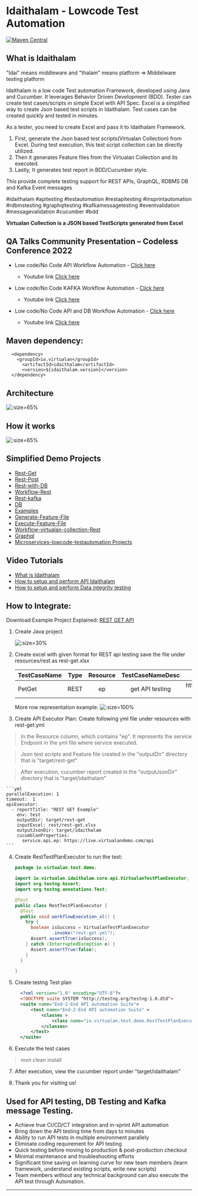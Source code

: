 # Idaithalam - Lowcode Test Automation

[![Maven Central](https://img.shields.io/maven-central/v/io.virtualan/idaithalam.svg?label=Maven%20Central)](https://search.maven.org/search?q=g:%22io.virtualan%22%20AND%20a:%22idaithalam%22) 
                          
## What is Idaithalam
 
"Idai" means middleware and "thalam" means platform => Middelware testing platform 

Idaithalam is a low code Test automation Framework,  developed using Java and Cucumber. It leverages Behavior Driven Development (BDD). Tester can create test cases/scripts in simple Excel with API Spec. Excel is a simplified way to create Json based test scripts in Idaithalam. Test cases can be created quickly and tested in minutes.

As a tester, you need to create Excel and pass it to Idaithalam Framework. 

1. First, generate the Json based test scripts(Virtualan Collection) from Excel. During test execution, this test script collection can be directly utilized.  
2. Then it generates Feature files from the Virtualan Collection and its executed.
3. Lastly, It generates test report in BDD/Cucumber style. 

This provide complete testing support for REST APIs, GraphQL, RDBMS DB and Kafka Event messages

#idaithalam #apitesting #testautomation #restapitesting #insprintautomation #rdbmstesting #graphqltesting #kafkamessagetesting #eventvalidation #messagevalidation #cucumber #bdd

**Virtualan Collection is a JSON based TestScripts generated from Excel**

## QA Talks Community Presentation – Codeless Conference 2022  

- Low code/No Code API Workflow Automation -  [Click here](https://docs.google.com/presentation/d/1qzo_AEwub6qWiyASA0pdKd7YQE8C3IYP/edit?usp=sharing&ouid=112196114616919270195&rtpof=true&sd=true)
  - Youtube link [Click here](https://www.youtube.com/watch?v=R0kO8XI60Bs)

- Low code/No Code KAFKA Workflow Automation - [Click here](https://docs.google.com/presentation/d/1Bt29js4sDeRi-CLGb5jZ1DH9SlQjuXDH/edit?usp=sharing&ouid=112196114616919270195&rtpof=true&sd=true)
  - Youtube link [Click here](https://www.youtube.com/watch?v=RINHaBdam-A)

- Low code/No Code API and DB Workflow Automation - [Click here](https://docs.google.com/presentation/d/1LRJjY3H-rRf-6QX054eFelURY59gnJir/edit?usp=sharing&ouid=112196114616919270195&rtpof=true&sd=true)
  - Youtube link [Click here](https://www.youtube.com/watch?v=3a-awMK02n4)

## Maven dependency: 
```mvn 
  <dependency>
    <groupId>io.virtualan</groupId>
      <artifactId>idaithalam</artifactId>
      <version>${idaithalam.version}</version>
  </dependency>
```  


## Architecture

![](_images/idaithalam/Architecture.png ':size=65%')


## How it works

![](_images/idaithalam/Workflow.png ':size=65%')


## Simplified Demo Projects 
  -  [Rest-Get](https://github.com/virtualansoftware/microservices-lowcode-testautomation/tree/main/rest-get)
  -  [Rest-Post](https://github.com/virtualansoftware/microservices-lowcode-testautomation/tree/main/rest-post)
  -  [Rest-with-DB](https://github.com/virtualansoftware/microservices-lowcode-testautomation/tree/main/rest-with-db)
  -  [Workflow-Rest](https://github.com/virtualansoftware/microservices-lowcode-testautomation/tree/main/workflow-rest)
  -  [Rest-kafka](https://github.com/virtualansoftware/microservices-lowcode-testautomation/tree/main/rest-db-kafka)
  -  [DB](https://github.com/virtualansoftware/microservices-lowcode-testautomation/tree/main/db)
  -  [Examples](https://github.com/virtualansoftware/microservices-lowcode-testautomation/tree/main/examples)
  -  [Generate-Feature-File](https://github.com/virtualansoftware/microservices-lowcode-testautomation/tree/main/generate-feature-file)
  -  [Execute-Feature-File](https://github.com/virtualansoftware/microservices-lowcode-testautomation/tree/main/execute-feature-file)
  -  [Workflow-virtualan-collection-Rest](https://github.com/virtualansoftware/microservices-lowcode-testautomation/tree/main/workflow-virtualan-collection-rest)
  -  [Graphql](https://github.com/virtualansoftware/microservices-lowcode-testautomation/tree/main/graphql)
  -  [Microservices-lowcode-testautomation Projects](https://github.com/virtualansoftware/microservices-lowcode-testautomation) 


## Video Tutorials 


- [What is Idaithalam](https://www.youtube.com/watch?v=qsxlRAML5-0)
- [How to setup and perform API Idaithalam](https://www.youtube.com/watch?v=OOYkOat9c3M)
- [How to setup and perform Data integrity testing ](https://www.youtube.com/watch?v=dS3lhIP9D2M&t=233s) 


## How to Integrate: 

Download Example Project Explained: [REST GET API](https://github.com/virtualansoftware/microservices-lowcode-testautomation/tree/main/rest-get)

1. Create Java project
  
    ![](_images/idaithalam/project_structure.jpg ':size=30%')

    

2. Create excel with given format for REST api testing 
   save the file under resources/rest as rest-get.xlsx

    |TestCaseName|Type| Resource|TestCaseNameDesc|URL|ContentType|Action|StatusCode|
    | -----------|:--------------:|:--------------:|:--------------:| -----:| -----:| -----:| -----:|
    | PetGet | REST | ep | get API testing|https://localhost/pets/findByTags?tags=red|application/json|GET|200|

    More row representation example:
    ![](_images/idaithalam/Sample-XL.png ':size=100%')


3. Create API Executor Plan:
Create following yml file under resources with rest-get.yml
  > In the Resource column, which contains "ep". It represents the service Endpoint in the yml file where service executed.
    
  > Json test scripts and Feature file created in the "outputDir" directory that is "target/rest-get"

  > After execution, cucumber report created in the "outputJsonDir" directory that is "target/idaithalam"

    ```yml
    parallelExecution: 1
    timeout:  1 
    apiExecutor:
      - reportTitle: "REST GET Example"
        env: test
        outputDir: target/rest-get
        inputExcel: rest/rest-get.xlsx
        outputJsonDir: target/idaithalam
        cucumblanProperties:
          service.api.ep: https://live.virtualandemo.com/api
    ```

4. Create RestTestPlanExecutor to run the test:

    ```java
    package io.virtualan.test.demo;

    import io.virtualan.idaithalam.core.api.VirtualanTestPlanExecutor;
    import org.testng.Assert;
    import org.testng.annotations.Test;

    @Test
    public class RestTestPlanExecutor {
      @Test
      public void workflowExecution_xl() {
        try {
          boolean isSuccess = VirtualanTestPlanExecutor
                  .invoke("rest-get.yml");
          Assert.assertTrue(isSuccess);
        } catch (InterruptedException e) {
          Assert.assertTrue(false);
        }
      }

    }

    ```
5. Create testng Test plan 

    ```xml
      <?xml version="1.0" encoding="UTF-8"?>
      <!DOCTYPE suite SYSTEM "http://testng.org/testng-1.0.dtd">
      <suite name="End-2-End API automation Suite">
          <test name="End-2-End API automation Suite" >
              <classes >
                  <class name="io.virtualan.test.demo.RestTestPlanExecutor" />
              </classes>
          </test>
      </suite>
    ```
6. Execute the test cases

  > mvn clean install

7. After execution, view the cucumber report under "target/idaithalam"

8. Thank you for visiting us! 
    


## Used for API testing, DB Testing and Kafka message Testing.
- Achieve true CI/CD/CT integration and in-sprint API automation​
- Bring down the API testing time from days to minutes​
- Ability to run API tests in multiple environment parallel​y
- Eliminate coding requirement for API testing​
- Quick testing before moving to production & post-production checkout​
- Minimal maintenance and troubleshooting efforts
- Significant time saving on learning curve for new team members (learn framework, understand existing scripts, write new scripts) ​
- Team members without any technical background can also execute the API test through Automation.

----